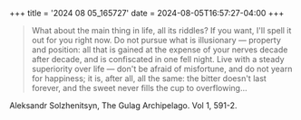 +++
title = '2024 08 05_165727'
date = 2024-08-05T16:57:27-04:00
+++

> What about the main thing in life, all its riddles? If you want, I'll spell it out for you right now. Do not pursue what is illusionary — property and position: all that is gained at the expense of your nerves decade after decade, and is confiscated in one fell night. Live with a steady superiority over life — don't be afraid of misfortune, and do not yearn for happiness; it is, after all, all the same: the bitter doesn't last forever, and the sweet never fills the cup to overflowing… 

Aleksandr Solzhenitsyn, The Gulag Archipelago. Vol 1, 591-2.